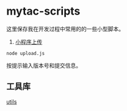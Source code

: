 # mytac-scripts

这里保存我在开发过程中常用的的一些小型脚本。

1. [小程序上传](./scripts/wechat-app-upload.js)

```
node upload.js
```

按提示输入版本号和提交信息。

## 工具库

[utils](./utils/index.ts)
